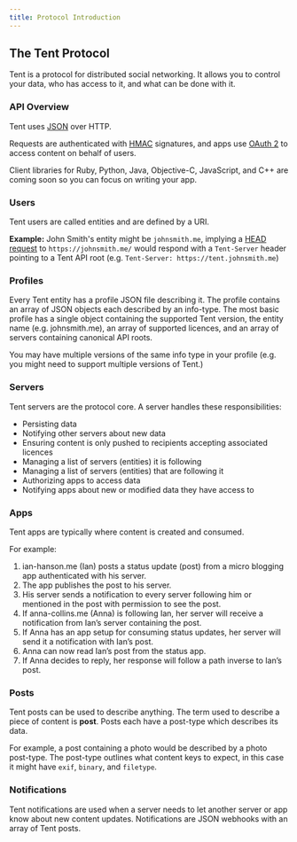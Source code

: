 ```yaml
---
title: Protocol Introduction
---
```


## The Tent Protocol

Tent is a protocol for distributed social networking. It allows you to control
your data, who has access to it, and what can be done with it.


### API Overview

Tent uses [JSON](http://en.wikipedia.org/wiki/JSON) over HTTP.

Requests are authenticated with [HMAC](http://en.wikipedia.org/wiki/Hash-based_message_authentication_code)
signatures, and apps use [OAuth 2](http://en.wikipedia.org/wiki/OAuth) to access
content on behalf of users.

Client libraries for Ruby, Python, Java, Objective-C, JavaScript, and C++ are coming
soon so you can focus on writing your app.


### Users

Tent users are called entities and are defined by a URI.

**Example:** John Smith's entity might be `johnsmith.me`, implying a [HEAD
request](http://en.wikipedia.org/wiki/HEAD_%28HTTP%29#Request_methods) to
`https://johnsmith.me/` would respond with a `Tent-Server` header pointing to
a Tent API root (e.g. `Tent-Server: https://tent.johnsmith.me`)


### Profiles

Every Tent entity has a profile JSON file describing it. The profile contains an
array of JSON objects each described by an info-type. The most basic profile has
a single object containing the supported Tent version, the entity name (e.g.
johnsmith.me), an array of supported licences, and an array of servers
containing canonical API roots.

You may have multiple versions of the same info type in your profile (e.g. you
might need to support multiple versions of Tent.)


### Servers

Tent servers are the protocol core. A server handles these responsibilities:

- Persisting data
- Notifying other servers about new data
- Ensuring content is only pushed to recipients accepting associated licences
- Managing a list of servers (entities) it is following
- Managing a list of servers (entities) that are following it
- Authorizing apps to access data
- Notifying apps about new or modified data they have access to


### Apps

Tent apps are typically where content is created and consumed.

For example:

1. ian-hanson.me (Ian) posts a status update (post) from a micro blogging app authenticated with his server.
2. The app publishes the post to his server.
3. His server sends a notification to every server following him or mentioned in the post with permission to see the post.
4. If anna-collins.me (Anna) is following Ian, her server will receive a notification from Ian’s server containing the post.
5. If Anna has an app setup for consuming status updates, her server will send it a notification with Ian’s post.
6. Anna can now read Ian’s post from the status app.
7. If Anna decides to reply, her response will follow a path inverse to Ian’s post.


### Posts

Tent posts can be used to describe anything. The term used to describe a piece
of content is __post__. Posts each have a post-type which describes its data.

For example, a post containing a photo would be described by a photo post-type.
The post-type outlines what content keys to expect, in this case it might have
`exif`, `binary`, and `filetype`.


### Notifications

Tent notifications are used when a server needs to let another server or app
know about new content updates. Notifications are JSON webhooks with an array of
Tent posts.
